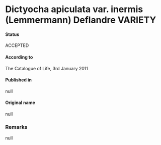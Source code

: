 Dictyocha apiculata var. inermis (Lemmermann) Deflandre VARIETY
=======

#### Status
ACCEPTED

#### According to
The Catalogue of Life, 3rd January 2011

#### Published in
null

#### Original name
null

### Remarks
null